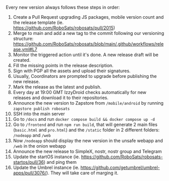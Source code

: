 Every new version always follows these steps in order:

1. Create a Pull Request upgrading JS packages, mobile version count and the release template (ie. https://github.com/RoboSats/robosats/pull/2015)
2. Merge to main and add a new tag to the commit following our versioning structure: https://github.com/RoboSats/robosats/blob/main/.github/workflows/release.yml#L7
3. Monitor the triggered action until it's done. A new release draft will be created.
4. Fill the missing points in the release description.
5. Sign with PGP all the assets and upload their signatures.
6. Usually, Coordinators are prompted to upgrade before publishing the new release.
7. Mark the release as the latest and publish.
8. Every day at 19:00 GMT IzzyDroid checks automatically for new releases and download it to their repositories.
9. Announce the new version to Zapstore from `/mobile/android` by running `zapstore publish robosats`
9. SSH into the main server
10. Go to `/docs` and run `docker compose build && docker compose up -d`
11. Go to `/frontend` and run `npm run build`, that will generate 2 main files (`basic.html` and `pro.html`) and the `/static` folder in 2 different folders: `/nodeapp` and `/web`
12. Now `/nodeapp` should display the new version in the unsafe webapp and `/web` in the onion webapp
13. Announce the new release to SimpleX, nostr, nostr group and Telegram
14. Update the startOS instance (ie. https://github.com/RoboSats/robosats-startos/pull/36) and ping them
15. Update the Umbrel instance (ie. https://github.com/getumbrel/umbrel-apps/pull/3076/). They will take care of marging it.
